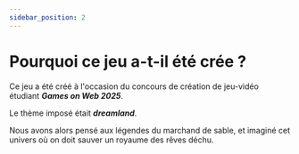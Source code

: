 ```yaml
---
sidebar_position: 2
---
```


# Pourquoi ce jeu a-t-il été crée ?

Ce jeu a été créé à l'occasion du concours de création de jeu-vidéo étudiant **_Games on Web 2025_**.

Le thème imposé était **_dreamland_**.

Nous avons alors pensé aux légendes du marchand de sable, et imaginé cet univers
où on doit sauver un royaume des rêves déchu.